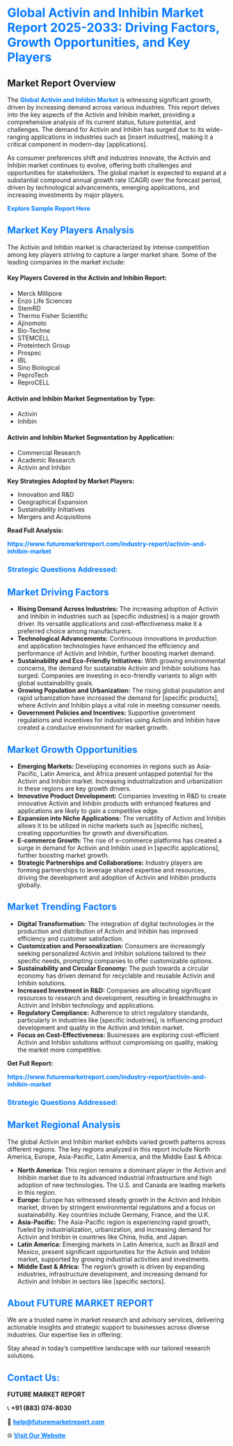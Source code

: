 <h1 style="color: #007BFF;">Global Activin and Inhibin Market Report 2025-2033: Driving Factors, Growth Opportunities, and Key Players</h1>

<section id="overview">
<h2>Market Report Overview</h2>
<p>The <a href="https://www.futuremarketreport.com/industry-report/activin-and-inhibin-market" style="color: #007BFF; text-decoration: none;"><strong>Global Activin and Inhibin Market</strong></a> is witnessing significant growth, driven by increasing demand across various industries. This report delves into the key aspects of the Activin and Inhibin market, providing a comprehensive analysis of its current status, future potential, and challenges. The demand for Activin and Inhibin has surged due to its wide-ranging applications in industries such as [insert industries], making it a critical component in modern-day [applications].</p>
<p>As consumer preferences shift and industries innovate, the Activin and Inhibin market continues to evolve, offering both challenges and opportunities for stakeholders. The global market is expected to expand at a substantial compound annual growth rate (CAGR) over the forecast period, driven by technological advancements, emerging applications, and increasing investments by major players.</p>
</section>

<section id="overview">
<p><a href="https://www.futuremarketreport.com/request-sample/reportId=125664" style="color: #007BFF; text-decoration: none;"><strong>Explore Sample Report Here</strong></a></p>
</section>

<section id="key-players">
<h2 style="color: #007BFF;">Market Key Players Analysis</h2>
<p>The Activin and Inhibin market is characterized by intense competition among key players striving to capture a larger market share. Some of the leading companies in the market include:</p>
<h4>Key Players Covered in the Activin and Inhibin Report:</h4>
<ul><li>Merck Millipore</li><li>Enzo Life Sciences</li><li>StemRD</li><li>Thermo Fisher Scientific</li><li>Ajinomoto</li><li>Bio-Techne</li><li>STEMCELL</li><li>Proteintech Group</li><li>Prospec</li><li>IBL</li><li>Sino Biological</li><li>PeproTech</li><li>ReproCELL</li></ul>
<h4>Activin and Inhibin Market Segmentation by Type:</h4>
<ul><li>Activin</li><li>Inhibin</li></ul>

<h4>Activin and Inhibin Market Segmentation by Application:</h4>
<ul><li>Commercial Research</li><li>Academic Research</li><li>Activin and Inhibin</li></ul>
<p><strong>Key Strategies Adopted by Market Players:</strong></p>
<ul>
<li>Innovation and R&D</li>
<li>Geographical Expansion</li>
<li>Sustainability Initiatives</li>
<li>Mergers and Acquisitions</li>
</ul>
</section>

<section>
<p><strong>Read Full Analysis: </strong></p><a href="https://www.futuremarketreport.com/industry-report/activin-and-inhibin-market" style="color: #007BFF; text-decoration: none;"><strong>https://www.futuremarketreport.com/industry-report/activin-and-inhibin-market</strong></a>
<h3 style="color: #007BFF;">Strategic Questions Addressed:</h3>
</section>

<section id="driving-factors">
<h2 style="color: #007BFF;">Market Driving Factors</h2>
<ul>
<li><strong>Rising Demand Across Industries:</strong> The increasing adoption of Activin and Inhibin in industries such as [specific industries] is a major growth driver. Its versatile applications and cost-effectiveness make it a preferred choice among manufacturers.</li>
<li><strong>Technological Advancements:</strong> Continuous innovations in production and application technologies have enhanced the efficiency and performance of Activin and Inhibin, further boosting market demand.</li>
<li><strong>Sustainability and Eco-Friendly Initiatives:</strong> With growing environmental concerns, the demand for sustainable Activin and Inhibin solutions has surged. Companies are investing in eco-friendly variants to align with global sustainability goals.</li>
<li><strong>Growing Population and Urbanization:</strong> The rising global population and rapid urbanization have increased the demand for [specific products], where Activin and Inhibin plays a vital role in meeting consumer needs.</li>
<li><strong>Government Policies and Incentives:</strong> Supportive government regulations and incentives for industries using Activin and Inhibin have created a conducive environment for market growth.</li>
</ul>
</section>

<section id="growth-opportunities">
<h2 style="color: #007BFF;">Market Growth Opportunities</h2>
<ul>
<li><strong>Emerging Markets:</strong> Developing economies in regions such as Asia-Pacific, Latin America, and Africa present untapped potential for the Activin and Inhibin market. Increasing industrialization and urbanization in these regions are key growth drivers.</li>
<li><strong>Innovative Product Development:</strong> Companies investing in R&D to create innovative Activin and Inhibin products with enhanced features and applications are likely to gain a competitive edge.</li>
<li><strong>Expansion into Niche Applications:</strong> The versatility of Activin and Inhibin allows it to be utilized in niche markets such as [specific niches], creating opportunities for growth and diversification.</li>
<li><strong>E-commerce Growth:</strong> The rise of e-commerce platforms has created a surge in demand for Activin and Inhibin used in [specific applications], further boosting market growth.</li>
<li><strong>Strategic Partnerships and Collaborations:</strong> Industry players are forming partnerships to leverage shared expertise and resources, driving the development and adoption of Activin and Inhibin products globally.</li>
</ul>
</section>

<section id="trending-factors">
<h2 style="color: #007BFF;">Market Trending Factors</h2>
<ul>
<li><strong>Digital Transformation:</strong> The integration of digital technologies in the production and distribution of Activin and Inhibin has improved efficiency and customer satisfaction.</li>
<li><strong>Customization and Personalization:</strong> Consumers are increasingly seeking personalized Activin and Inhibin solutions tailored to their specific needs, prompting companies to offer customizable options.</li>
<li><strong>Sustainability and Circular Economy:</strong> The push towards a circular economy has driven demand for recyclable and reusable Activin and Inhibin solutions.</li>
<li><strong>Increased Investment in R&D:</strong> Companies are allocating significant resources to research and development, resulting in breakthroughs in Activin and Inhibin technology and applications.</li>
<li><strong>Regulatory Compliance:</strong> Adherence to strict regulatory standards, particularly in industries like [specific industries], is influencing product development and quality in the Activin and Inhibin market.</li>
<li><strong>Focus on Cost-Effectiveness:</strong> Businesses are exploring cost-efficient Activin and Inhibin solutions without compromising on quality, making the market more competitive.</li>
</ul>
</section>

<section>
<p><strong>Get Full Report: </strong></p><a href="https://www.futuremarketreport.com/industry-report/activin-and-inhibin-market" style="color: #007BFF; text-decoration: none;"><strong>https://www.futuremarketreport.com/industry-report/activin-and-inhibin-market</strong></a>
<h3 style="color: #007BFF;">Strategic Questions Addressed:</h3>
</section>


<section id="regional-analysis">
<h2 style="color: #007BFF;">Market Regional Analysis</h2>
<p>The global Activin and Inhibin market exhibits varied growth patterns across different regions. The key regions analyzed in this report include North America, Europe, Asia-Pacific, Latin America, and the Middle East & Africa:</p>
<ul>
<li><strong>North America:</strong> This region remains a dominant player in the Activin and Inhibin market due to its advanced industrial infrastructure and high adoption of new technologies. The U.S. and Canada are leading markets in this region.</li>
<li><strong>Europe:</strong> Europe has witnessed steady growth in the Activin and Inhibin market, driven by stringent environmental regulations and a focus on sustainability. Key countries include Germany, France, and the U.K.</li>
<li><strong>Asia-Pacific:</strong> The Asia-Pacific region is experiencing rapid growth, fueled by industrialization, urbanization, and increasing demand for Activin and Inhibin in countries like China, India, and Japan.</li>
<li><strong>Latin America:</strong> Emerging markets in Latin America, such as Brazil and Mexico, present significant opportunities for the Activin and Inhibin market, supported by growing industrial activities and investments.</li>
<li><strong>Middle East & Africa:</strong> The region’s growth is driven by expanding industries, infrastructure development, and increasing demand for Activin and Inhibin in sectors like [specific sectors].</li>
</ul>
</section>

<footer>
<h2 style="color: #007BFF;">About FUTURE MARKET REPORT</h2>
<p>We are a trusted name in market research and advisory services, delivering actionable insights and strategic support to businesses across diverse industries. Our expertise lies in offering:</p>

<p>Stay ahead in today’s competitive landscape with our tailored research solutions.</p>

<h2 style="color: #007BFF;">Contact Us:</h2>
<p><strong>FUTURE MARKET REPORT</strong></p>
<p>📞 <strong>+91 (883) 074-8030</strong></p>
<p>📧 <strong><a href="mailto:help@futuremarketreport.com" style="color: #007BFF;">help@futuremarketreport.com</a></strong></p>
<p>🌐 <strong><a href="https://www.futuremarketreport.com/" style="color: #007BFF;">Visit Our Website</a></strong></p>
</footer>